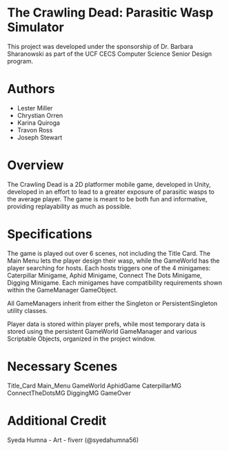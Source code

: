 # The Crawling Dead: Parasitic Wasp Simulator

This project was developed under the sponsorship of Dr. Barbara Sharanowski as part of the UCF CECS Computer Science Senior Design program.

# Authors
- Lester Miller
- Chrystian Orren
- Karina Quiroga
- Travon Ross
- Joseph Stewart

# Overview
The Crawling Dead is a 2D platformer mobile game, developed in Unity, developed in an effort to lead to a greater exposure of parasitic wasps to the average player. The game is meant to be both fun and informative, providing replayability as much as possible.

# Specifications
The game is played out over 6 scenes, not including the Title Card. The Main Menu lets the player design their wasp, while the GameWorld has the player searching for hosts. Each hosts triggers one of the 4 minigames: Caterpillar Minigame, Aphid Minigame, Connect The Dots Minigame, Digging Minigame. Each minigames have compatibility requirements shown within the GameManager GameObject.

All GameManagers inherit from either the Singleton or PersistentSingleton utility classes.

Player data is stored within player prefs, while most temporary data is stored using the persistent GameWorld GameManager and various Scriptable Objects, organized in the project window.

# Necessary Scenes
Title_Card
Main_Menu
GameWorld
AphidGame
CaterpillarMG
ConnectTheDotsMG
DiggingMG
GameOver

# Additional Credit
Syeda Humna - Art - fiverr (@syedahumna56)